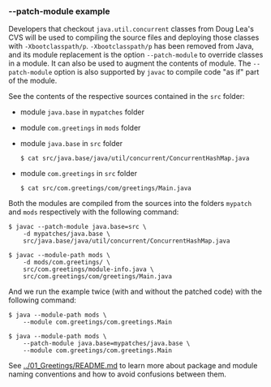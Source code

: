 ### --patch-module example

Developers that checkout `java.util.concurrent` classes from Doug Lea's CVS will be used to compiling the source files and deploying those classes with `-Xbootclasspath/p`.
`-Xbootclasspath/p` has been removed from Java, and its module replacement is the option `--patch-module` to override classes in a module. It can also be used to augment the contents of module. 
The `--patch-module` option is also supported by `javac` to compile code "as if" part of the module.

See the contents of the respective sources contained in the `src` folder:

- module `java.base` in `mypatches` folder
- module `com.greetings` in `mods` folder
- module `java.base` in `src` folder

    ```
    $ cat src/java.base/java/util/concurrent/ConcurrentHashMap.java
    ```

- module `com.greetings` in `src` folder

    ```
    $ cat src/com.greetings/com/greetings/Main.java
    ```

Both the modules are compiled from the sources into the folders `mypatch` and `mods` respectively with the following command:

    $ javac --patch-module java.base=src \
        -d mypatches/java.base \
        src/java.base/java/util/concurrent/ConcurrentHashMap.java

    $ javac --module-path mods \
        -d mods/com.greetings/ \
        src/com.greetings/module-info.java \
        src/com.greetings/com/greetings/Main.java


And we run the example twice (with and without the patched code) with the following command:
    
    $ java --module-path mods \
        --module com.greetings/com.greetings.Main

    $ java --module-path mods \
        --patch-module java.base=mypatches/java.base \
        --module com.greetings/com.greetings.Main

See [../01_Greetings/README.md](../01_Greetings/README.md) to learn more about package and module naming conventions and how to avoid confusions between them.
